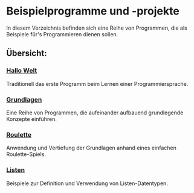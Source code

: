 # Beispielprogramme und -projekte

In diesem Verzeichnis befinden sich eine Reihe von Programmen, die als Beispiele für's Programmieren dienen sollen.

## Übersicht:

### [Hallo Welt](helloworld)

Traditionell das erste Programm beim Lernen einer Programmiersprache.

### [Grundlagen](grundlagen)

Eine Reihe von Programmen, die aufeinander aufbauend grundlegende Konzepte einführen.

### [Roulette](roulette)

Anwendung und Vertiefung der Grundlagen anhand eines einfachen Roulette-Spiels.

### [Listen](listen)

Beispiele zur Definition und Verwendung von Listen-Datentypen.
